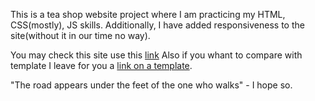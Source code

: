 This is a tea shop website project where I am practicing my HTML, CSS(mostly), JS skills.
Additionally, I have added responsiveness to the site(without it in our time no way).

You may check this site use this [link](https://andriihavr.github.io/Tea-shop/) 
Also if you whant to compare with template I leave for you a [link on a template]( https://drive.google.com/file/d/1MmhE-n05AVMBFBTX9xCi4WAykIBZFVN-/view?usp=sharing).

 "The road appears under the feet of the one who walks" - I hope so.
